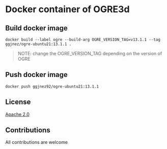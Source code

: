 # Docker container of OGRE3d

## Build docker image

```
docker build --label ogre --build-arg OGRE_VERSION_TAG=v13.1.1 --tag ggjnez/ogre-ubuntu21:13.1.1 .
```

> NOTE: change the OGRE_VERSION_TAG depending on the version of OGRE

## Push docker image

```
docker push ggjnez92/ogre-ubuntu21:13.1.1
```

## License

[Apache 2.0](./LICENSE.md)

## Contributions

All contributions are welcome
